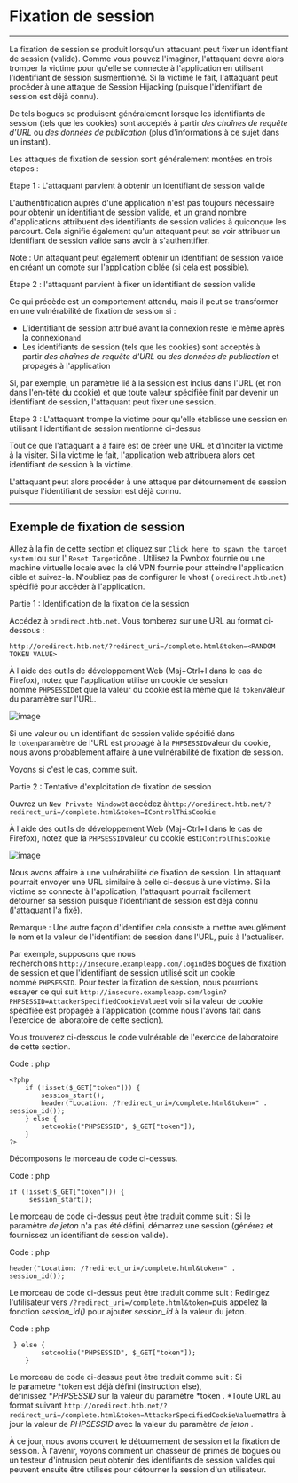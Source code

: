 Fixation de session
===================

* * * * *

La fixation de session se produit lorsqu'un attaquant peut fixer un identifiant de session (valide). Comme vous pouvez l'imaginer, l'attaquant devra alors tromper la victime pour qu'elle se connecte à l'application en utilisant l'identifiant de session susmentionné. Si la victime le fait, l'attaquant peut procéder à une attaque de Session Hijacking (puisque l'identifiant de session est déjà connu).

De tels bogues se produisent généralement lorsque les identifiants de session (tels que les cookies) sont acceptés à partir *des chaînes de requête d'URL* ou *des données de publication* (plus d'informations à ce sujet dans un instant).

Les attaques de fixation de session sont généralement montées en trois étapes :

Étape 1 : L'attaquant parvient à obtenir un identifiant de session valide

L'authentification auprès d'une application n'est pas toujours nécessaire pour obtenir un identifiant de session valide, et un grand nombre d'applications attribuent des identifiants de session valides à quiconque les parcourt. Cela signifie également qu'un attaquant peut se voir attribuer un identifiant de session valide sans avoir à s'authentifier.

Note : Un attaquant peut également obtenir un identifiant de session valide en créant un compte sur l'application ciblée (si cela est possible).

Étape 2 : l'attaquant parvient à fixer un identifiant de session valide

Ce qui précède est un comportement attendu, mais il peut se transformer en une vulnérabilité de fixation de session si :

-   L'identifiant de session attribué avant la connexion reste le même après la connexion`and`
-   Les identifiants de session (tels que les cookies) sont acceptés à partir *des chaînes de requête d'URL* ou *des données de publication* et propagés à l'application

Si, par exemple, un paramètre lié à la session est inclus dans l'URL (et non dans l'en-tête du cookie) et que toute valeur spécifiée finit par devenir un identifiant de session, l'attaquant peut fixer une session.

Étape 3 : L'attaquant trompe la victime pour qu'elle établisse une session en utilisant l'identifiant de session mentionné ci-dessus

Tout ce que l'attaquant a à faire est de créer une URL et d'inciter la victime à la visiter. Si la victime le fait, l'application web attribuera alors cet identifiant de session à la victime.

L'attaquant peut alors procéder à une attaque par détournement de session puisque l'identifiant de session est déjà connu.

* * * * *

Exemple de fixation de session
------------------------------

Allez à la fin de cette section et cliquez sur `Click here to spawn the target system!`ou sur l' `Reset Target`icône . Utilisez la Pwnbox fournie ou une machine virtuelle locale avec la clé VPN fournie pour atteindre l'application cible et suivez-la. N'oubliez pas de configurer le vhost ( `oredirect.htb.net`) spécifié pour accéder à l'application.

Partie 1 : Identification de la fixation de la session

Accédez à `oredirect.htb.net`. Vous tomberez sur une URL au format ci-dessous :

`http://oredirect.htb.net/?redirect_uri=/complete.html&token=<RANDOM TOKEN VALUE>`

À l'aide des outils de développement Web (Maj+Ctrl+I dans le cas de Firefox), notez que l'application utilise un cookie de session nommé `PHPSESSID`et que la valeur du cookie est la même que la `token`valeur du paramètre sur l'URL.

![image](https://academy.hackthebox.com/storage/modules/153/18.png)

Si une valeur ou un identifiant de session valide spécifié dans le `token`paramètre de l'URL est propagé à la `PHPSESSID`valeur du cookie, nous avons probablement affaire à une vulnérabilité de fixation de session.

Voyons si c'est le cas, comme suit.

Partie 2 : Tentative d'exploitation de fixation de session

Ouvrez un `New Private Window`et accédez à`http://oredirect.htb.net/?redirect_uri=/complete.html&token=IControlThisCookie`

À l'aide des outils de développement Web (Maj+Ctrl+I dans le cas de Firefox), notez que la `PHPSESSID`valeur du cookie est`IControlThisCookie`

![image](https://academy.hackthebox.com/storage/modules/153/19.png)

Nous avons affaire à une vulnérabilité de fixation de session. Un attaquant pourrait envoyer une URL similaire à celle ci-dessus à une victime. Si la victime se connecte à l'application, l'attaquant pourrait facilement détourner sa session puisque l'identifiant de session est déjà connu (l'attaquant l'a fixé).

Remarque : Une autre façon d'identifier cela consiste à mettre aveuglément le nom et la valeur de l'identifiant de session dans l'URL, puis à l'actualiser.

Par exemple, supposons que nous recherchions `http://insecure.exampleapp.com/login`des bogues de fixation de session et que l'identifiant de session utilisé soit un cookie nommé `PHPSESSID`. Pour tester la fixation de session, nous pourrions essayer ce qui suit `http://insecure.exampleapp.com/login?PHPSESSID=AttackerSpecifiedCookieValue`et voir si la valeur de cookie spécifiée est propagée à l'application (comme nous l'avons fait dans l'exercice de laboratoire de cette section).

Vous trouverez ci-dessous le code vulnérable de l'exercice de laboratoire de cette section.

Code : php

```
<?php
    if (!isset($_GET["token"])) {
        session_start();
        header("Location: /?redirect_uri=/complete.html&token=" . session_id());
    } else {
        setcookie("PHPSESSID", $_GET["token"]);
    }
?>

```

Décomposons le morceau de code ci-dessus.

Code : php

```
if (!isset($_GET["token"])) {
     session_start();

```

Le morceau de code ci-dessus peut être traduit comme suit : Si le paramètre *de jeton* n'a pas été défini, démarrez une session (générez et fournissez un identifiant de session valide).

Code : php

```
header("Location: /?redirect_uri=/complete.html&token=" . session_id());

```

Le morceau de code ci-dessus peut être traduit comme suit : Redirigez l'utilisateur vers `/?redirect_uri=/complete.html&token=`puis appelez la fonction *session_id()* pour ajouter *session_id* à la valeur du jeton.

Code : php

```
 } else {
        setcookie("PHPSESSID", $_GET["token"]);
    }

```

Le morceau de code ci-dessus peut être traduit comme suit : Si le paramètre *token est déjà défini (instruction else), définissez **PHPSESSID* sur la valeur du paramètre *token . *Toute URL au format suivant `http://oredirect.htb.net/?redirect_uri=/complete.html&token=AttackerSpecifiedCookieValue`mettra à jour la valeur de *PHPSESSID* avec la valeur du paramètre *de jeton .*

À ce jour, nous avons couvert le détournement de session et la fixation de session. À l'avenir, voyons comment un chasseur de primes de bogues ou un testeur d'intrusion peut obtenir des identifiants de session valides qui peuvent ensuite être utilisés pour détourner la session d'un utilisateur.

